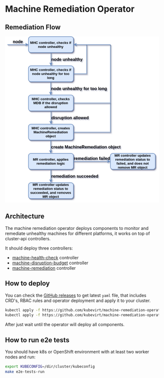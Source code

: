 # Machine Remediation Operator

## Remediation Flow

![Remediation Flow](docs/remediation-flow.png)

## Architecture

The machine remediation operator deploys components to monitor and remediate unhealthy machines for different platforms, it works on top of cluster-api controllers.

It should deploy three controllers:

* [machine-health-check](docs/machine-health-check.md) controller
* [machine-disruption-budget](docs/machine-disruption-budget.md) controller
* [machine-remediation](docs/machine-remediation.md) controller

## How to deploy

You can check the [GitHub releases](https://github.com/kubevirt/machine-remediation-operator/releases) to get latest `yaml` file, that includes CRD's, RBAC rules and operator deployment and apply it to your cluster.

```bash
kubectl apply -f https://github.com/kubevirt/machine-remediation-operator/releases/download/v0.3.3/machine-remediation-operator.yaml
kubectl apply -f https://github.com/kubevirt/machine-remediation-operator/releases/download/v0.3.3/machine-remediation-operator-cr.yaml
```

After just wait until the operator will deploy all components.

## How to run e2e tests

You should have k8s or OpenShift environment with at least two worker nodes and run:

```bash
export KUBECONFIG=/dir/cluster/kubeconfig
make e2e-tests-run
```
